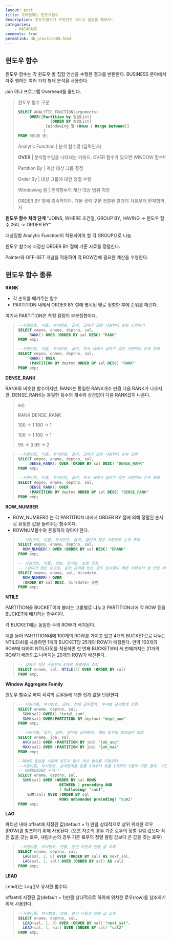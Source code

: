 ```yaml
---
layout: post
title: 오라클SQL 윈도우함수
description: 윈도우함수가 무엇인지 그리고 실습을 해보자!
categories:
    - DATABASE
comments: true
permalink: db_practice08.html
---
```

## 윈도우 함수

윈도우 함수는 각 윈도우 별 집합 연산을 수행한 결과를 반환한다. BUSINESS 분야에서 자주 행하는 여러 가지 형태 분석을 사용한다.

join 이나 프로그램 Overhead를 줄인다. 

> 윈도우 함수 구문
>
> ```sql
> SELECT ANALYTIC_FUNCTION(arguments)
> 	   OVER([Partition by 컬럼List]
>        		[ORDER BY 컬럼List]
>             [Windowing 절 (Rows | Range Between)]
>            )
> FROM 테이블 명; 
> ```
>
> Analytic Function | 분석 함수명 (입력인자)
>
> **OVER** |  분석함수임을 나타내는 키워드, OVER 함수가 있으면 WINDOW 함수!!
>
> Partition By | 계산 대상 그룹 결정
>
> Order By | 대상 그룹에 대한 정렬 수행
>
> Windowing 절 | 분석함수의 계산 대상 범위 지정
>
> ORDER BY 절에 종속적이다. 기본 생략 구문 정렬된 결과의 처음부터 현재형까지 

**윈도우 함수 처리 단계**
"JOINS, WHERE 조건절, GROUP BY, HAVING -> 윈도우 함수 처리 -> ORDER BY"

대상집합 Analytic Function이 적용되어야 할 각 GROUP으로 나눔

윈도우 함수에 지정한 ORDER BY 절에 기준 자료를 정렬한다.

Pointer와 OFF-SET 개념을 적용하여 각 ROW간에 필요한 계산을 수행한다.

## 윈도우 함수 종류

**RANK**

* 각 순위를 매겨주는 함수
* PARTITION 내에서 ORDER BY 절에 명시된 댇로 정렬한 후에 순위를 매긴다.

여기서 PARTITION은 특정 칼럼의 부분집합이다.

> ```sql
> --사원번호, 이름, 부서번호, 급여, 급여가 많은 사원부터 순위 조회하기
> SELECT empno, ename, deptno, sal,
> 	   RANK() OVER (ORDER BY sal DESC) "RANK"
> FROM emp;
> 
> --사원번호, 이름, 부서번호, 급여, 부서 내에서 급여가 많은 사원부터 순위 조회
> SELECT empno, ename, deptno, sal,
> 	   RANK() OVER
> 	   (PARTITION BY deptno ORDER BY sal DESC) "RANK"
> FROM emp;
> ```

**DENSE_RANK**

RANK와 비슷한 함수이지만, RANK는 동일한 RANK개수 만큼 다음 RANK가 나오지만, DENSE_RANK는 동일한 등수의 개수와 상관없이 다음 RANK값이 나온다.

> ex)
>
> RANK					DENSE_RANK
>
> 100 -> 1				100 -> 1
>
> 100 -> 1				100 -> 1
>
> 95 -> 3					95 -> 2

> ```sql
> --사원번호, 이름, 부서번호, 급여, 급여가 많은 사원부터 순위 조회
> SELECT empno, ename, deptno, sal,
> 	   DENSE_RANK() OVER (ORDER BY sal DESC) "DENSE_RANK"
> FROM emp;
> 
> --사원번호, 이름, 부서번호, 급여, 부서 내에서 급여가 많은 사원부터 순위 조회
> SELECT empno, ename, deptno, sal,
> 	   DENSE_RANK() OVER
> 	   (PARTITION BY deptno ORDER BY sal DESC) "DENSE_RANK"
> FROM emp;
> ```

**ROW_NUMBER**

* ROW_NUMBER() 는 각 PARTITION 내에서 ORDER BY  절에 의해 정렬된 순서로 유일한 값을 들려주는 함수이다.
* ROWNUM함수와 혼동하지 않아야 한다.

> ```sql
> -- 사원번호, 이름, 부서번호, 급여, 급여가 많은 사원부터 순위 조회
> SELECT empno, ename, deptno, sal,
> 	ROW_NUMBER() OVER (ORDER BY sal DESC) "DRANK"
> FROM emp;
> 
> -- 사원번호, 이름, 연봉, 입사일, 순번 조회
> -- (급여가 많은 순으로, 같은 급여를 받는 경우 입사일이 빠른 사람부터 앞 번호 부여)
> SELECT empno, ename, sal, hiredate,
> 	ROW_NUMBER() OVER
> 	(ORDER BY sal DESC, hiredate) 순번
> FROM emp;
> ```

**NTILE**

PARTITION을 BUCKET이라 불리는 그룹별로 나누고 PARTITION내에 각 ROW 등을 BUCKET에 배치하는 함수이다. 

각 BUCKET에는 동일한 수의 ROW가 배치된다.

예를 들어 PARTITION내에 100개의 ROW를 가지고 있고 4개의 BUCKET으로 나누는 NTILE(4)를 사용하면 1개의 BUCKET당 25개의 ROW가 배정된다. 만약 103개의 ROW에 대하여 NTILE(5)를 적용하면 첫 번째 BUCKET부터 세 번째까지는 21개의 ROW가 배정되고 나머지는 20개의 ROW가 배친된다.

> ```sql
> -- 급여가 적은 사원부터 4개로 분류해서 조회
> SELECT ename, sal, NTILE(4) OVER (ORDER BY sal)
> FROM emp;
> ```

**Window Aggregate Family**

윈도우 함수로 하여 각각의 로우들에 대한 집계 값을 반환한다.

> ```sql
> -- 사원이름, 부서번호, 급여, 전체 급여합계, 부서별 급여합계 조회
> SELECT ename, deptno, sal,
> 	SUM(sal) OVER() "total_sum",
> 	SUM(sal) OVER(PARTITION BY deptno) "dept_num"
> FROM emp;
> 
> -- 사원이름, 업무, 급여, 업무별 급여평균, 해당 업무의 최대급여 조회
> SELECT ename, job, sal,
> 	AVG(sal) OVER (PARTITION BY job) "job_avg",
> 	MAX(sal) OVER (PARTITION BY job) "job_max"
> FROM emp;
> 
> --ROWS 옵션을 사용해 윈도우 함수 계산 범위를 지정한다.
> --사원이름, 부서번호, 급여합계를 앞줄 1개부터 뒷줄 1개까지 3줄씩 더한 결과, 이전 ROW의 누적합계 조회
> -- UNBOUNDED 누적!!
> SELECT ename, deptno, sal,
> 	SUM(sal) OVER (ORDER BY sal ROWS
>                   BETWEEN 1 preceding AND
>                   1 following) "sum1",
>     SUM(sal) OVER (ORDER BY sal
>                   ROWS unbounded preceding) "sum2"
> FROM emp;
> ```

**LAG**

파티션 내에 offset에 지정된 값(default = 1) 만큼 상대적으로 상위 위치한 로우(ROW)를 참조하기 위해 사용된다. (오름 차순의 경우 기준 로우의 정렬 컬럼 값보다 작은 값을 갖는 로우, 내림차순의 경우 기준 로우의 정렬 컬럼 값보다 큰 값을 갖는 로우)

> ```sql
> --사원이름, 부서번호, 연봉, 본인 이전의 연봉 값 조회
> SELECT ename, deptno, sal,
> 	LAG(sal, 1, 0) oVER (ORDER BY sal) AS next_sal,
> 	LAG(sal, 1, sal) OVER (ORDER BY sal) AS sal2
> FROM emp;
> ```

**LEAD**

Lead()는 Lag()오 유사한 함수다.

offset에 지정된 값(default = 1)만큼 상대적으로 하위에 위치한 로우(row)를 참조하기 위해 사용한다.

> ```sql
> --사원이름, 부서번호, 연봉, 본인 다음의 연봉 값 조회
> SELECT ename, deptno, sal,
> 	LEAD(sal, 1, 0) OVER (ORDER BY sal) "next_sal",
> 	LEAD(sal, 1, sal) OVER (ORDER BY sal) "sal2"
> FROM emp;
> ```